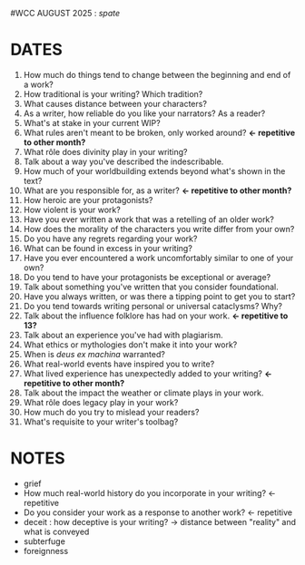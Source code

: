 #WCC AUGUST 2025 : *spate*
<!-- Atra-ḫasīs -->

# DATES
1. How much do things tend to change between the beginning and end of a work?
2. How traditional is your writing? Which tradition?
3. What causes distance between your characters?
4. As a writer, how reliable do you like your narrators? As a reader?
5. What's at stake in your current WIP?
6. What rules aren't meant to be broken, only worked around? **← repetitive to other month?**
7. What rôle does divinity play in your writing?
8. Talk about a way you've described the indescribable.
9. How much of your worldbuilding extends beyond what's shown in the text?
10. What are you responsible for, as a writer? **← repetitive to other month?**
11. How heroic are your protagonists?
12. How violent is your work?
13. Have you ever written a work that was a retelling of an older work?
14. How does the morality of the characters you write differ from your own?
15. Do you have any regrets regarding your work?
16. What can be found in excess in your writing?
17. Have you ever encountered a work uncomfortably similar to one of your own?
18. Do you tend to have your protagonists be exceptional or average?
19. Talk about something you've written that you consider foundational.
20. Have you always written, or was there a tipping point to get you to start?
21. Do you tend towards writing personal or universal cataclysms? Why?
22. Talk about the influence folklore has had on your work. **← repetitive to 13?**
23. Talk about an experience you've had with plagiarism.
24. What ethics or mythologies don't make it into your work?
25. When is *deus ex machina* warranted?
26. What real-world events have inspired you to write?
27. What lived experience has unexpectedly added to your writing? **← repetitive to other month?**
28. Talk about the impact the weather or climate plays in your work.
29. What rôle does legacy play in your work?
30. How much do you try to mislead your readers?
31. What's requisite to your writer's toolbag?

# NOTES
- grief
- How much real-world history do you incorporate in your writing? ← repetitive
- Do you consider your work as a response to another work? ← repetitive
- deceit : how deceptive is your writing? → distance between "reality" and what is conveyed
- subterfuge
- foreignness
